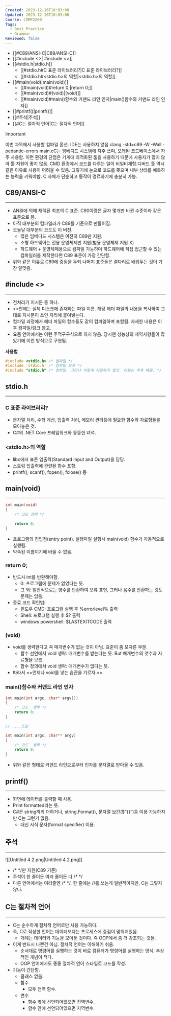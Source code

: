 ```yaml
---
Created: 2023-12-16T10:03:00
Updated: 2023-12-16T10:03:00
Course: COMP2200
Tags:
  - Best_Practice
  - Grammar
Reviewed: false
---
```


- [[#C89/ANSI-C|C89/ANSI-C]]
- [[#include <>| \#include <>]]
- [[#stdio.h|stdio.h]]
	- [[#stdio.h#C 표준 라이브러리?|C 표준 라이브러리?]]
	- [[#stdio.h#<stdio.h>의 역할|<stdio.h>의 역할]]
- [[#main(void)|main(void)]]
	- [[#main(void)#return 0;|return 0;]]
	- [[#main(void)#(void)|(void)]]
	- [[#main(void)#main()함수와 커맨드 라인 인자|main()함수와 커맨드 라인 인자]]
- [[#printf()|printf()]]
- [[#주석|주석]]
- [[#C는 절차적 언어|C는 절차적 언어]]


> [!important]  
> 이번 과목에서 사용할 컴파일 옵션. IDE는 사용하지 않음.clang -std=c89 -W -Wall -pedantic-errors main.cC는 임베디드 시스템에 자주 쓰며, 오래된 코드베이스에서 자주 사용함. 이런 환경의 단점은 기계에 최적화된 툴을 사용하기 때문에 사용자가 많지 않아 툴 지원이 좋지 않음. CMD 환경에서 코드를 다루는 일이 비일비재함.디버드 툴 역시 같은 이유로 사용이 어려울 수 있음. 그렇기에 눈으로 코드를 쫒으며 내부 상태를 예측하는 능력을 키워야함. C 자체가 단순하고 동작이 명료하기에 충분히 가능.  

## C89/ANSI-C
---
- ANSI에 의해 채택된 최초의 C 표준. C90이랑은 글자 몇개만 바뀐 수준이라 같은 표준으로 봄.
- 아직 대부분의 컴파일러가 C89를 기준으로 만들어짐.
- 오늘날 대부분의 코드도 이 버전.
    - 많은 임베디드 시스템은 여전히 C89만 지원.
    - 소형 하드웨어는 전용 운영체제만 지원(범용 운영체제 지원 X)
    - 하드웨어 + 운영체제용으로 컴파일 가능하며 하드웨어에 직접 접근할 수 있는 컴파일러를 제작한다면 C89 표준이 가장 간단함.
- 위와 같은 이유로 C89에 중점을 두되 나머지 표준들은 곁다리로 배워두는 것이 가장 알맞음.

## \#include <>
---
- 전처리기 지시문 중 하나.
- <>안에는 실제 디스크에 존재하는 파일 이름. 해당 헤더 파일의 내용을 복사하여 그대로 지시문이 쓰인 자리에 붙여넣는다.
- 컴파일 과정에서 헤더 파일의 함수들도 같이 컴파일하며 포함됨. 자세한 내용은 이후 컴파일/링크 참고.
- 요즘 언어에서는 이런 주먹구구식으로 하지 않음. 당시엔 성능상의 제약사항들이 많았기에 이런 방식으로 구현됨.

**사용법**
```C
#include <stdio.h> /* 컴파일 */
#include 'stdio.h' /* 컴파일 오류 */
#include "stdio.h" /* 컴파일. 그러나 이렇게 사용하지 말것. 이유는 추후 배움. */
```

## stdio.h
---
### C 표준 라이브러리?
- 문자열 처리, 수학 계산, 입출력 처리, 메모리 관리등에 필요한 함수와 자료형들을 모아놓은 것.
- C#의 .NET Core 프레임워크와 동등한 녀석.

### <stdio.h>의 역할
- libc에서 표준 입출력(Standard Input and Output)을 담당.
- 스트림 입출력에 관련된 함수 포함.
- printf(), scanf(), fopen(), fclose() 등  

## main(void)
---
```C
int main(void)
{
	/* 코드 생략 */

	return 0;
}
```

- 프로그램의 진입점(entry point). 실행파일 실행시 main(void) 함수가 자동적으로 실행됨.
- 약속된 이름이기에 바꿀 수 없음.

### return 0;
- 반드시 int를 반환해야함.
    - 0: 프로그램에 문제가 없었다는 뜻.
    - 그 외: 일반적으로는 양수를 반환하여 오류 표현, 그러나 음수를 반환하는 것도 문제는 없음.
- 종료 코드 확인법:
    - 윈도우 CMD: 프로그램 실행 후 %errorlevel% 출력       
    - Shell: 프로그램 실행 후 $? 출력
    - windows powershell: $LASTEXITCODE 출력

### (void)
- void를 생략한다고 꼭 매개변수가 없는 것이 아님. 표준이 좀 모자른 부분.
    - 함수 선언에서 void 생략: 매개변수를 받는다는 뜻. But 매개변수의 갯수과 자료형을 모름.
    - 함수 정의에서 void 생략: 매개변수가 없다는 뜻.
- 따라서 ==언제나 void를 넣는 습관을 기르자.==

### main()함수와 커맨드 라인 인자

```C
int main(int argc, char* argv[])
{
	/* 코드  생략 */
	return 0;
}

// ....또는

int main(int argc, char** argv)
{
	/* 코드  생략 */
	return 0;
}
```

- 위와 같은 형태로 커맨드 라인으로부터 인자를 문자열로 받아올 수 있음.

  

## printf()
---
- 화면에 데이터를 출력할 때 사용.
- Print formatted라는 뜻.
- C#은 string끼리 더하거나, string.Format(), 문자열 보간($”{}”)등 이용 가능하지만 C는 그런거 없음.
    - 대신 서식 문자(format specifier) 이용.

## 주석
---
![[Untitled 4 2.png|Untitled 4 2.png]]
- /* */만 지원(C89 기준)
- 주석이 한 줄이든 여러 줄이든 다 /* */
- 다른 언어에서는 여러줄엔 /* */, 한 줄에는 //를 쓰는게 일반적이지만, C는 그렇지 않다.

  

## C는 절차적 언어
---
- C는 순수하게 절차적 언어로만 사용 가능하다.
- 즉, C로 작성한 언어는 데이터보다는 프로세스에 중점이 맞춰져있음.
    - 개체는 데이터와 기능을 모아둔 것이다. 즉 OOP에서 좀 더 강조되는 것들.
- 이게 반드시 나쁜건 아님. 절차적 언어는 이해하기 쉬움.
    - 순서대로 명령어를 실행하는 것이 바로 컴퓨터가 명령어를 실행하는 방식. 추상적인 개념이 적다.
    - OOP 언어에서도 종종 절차적 언어 스타일로 코드를 작성.
- 기능이 간단함.
    - 클래스 없음.
    - 함수
        - 모두 전역 함수.
    - 변수
        - 함수 밖에 선언되어있으면 전역변수.
        - 함수 안에 선언되어있으면 지역변수.